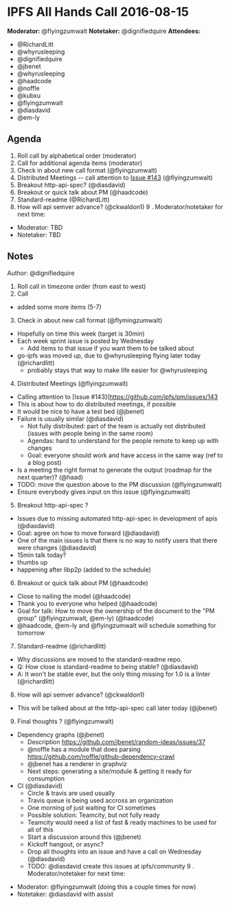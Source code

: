 # IPFS All Hands Call 2016-08-15

**Moderator:**  @flyingzumwalt
**Notetaker:**  @dignifiedquire
**Attendees:** 
- @RichardLitt
- @whyrusleeping
- @dignifiedquire
- @jbenet
- @whyrusleeping
- @haadcode
- @noffle
- @kubxu
- @flyingzumwalt
- @diasdavid
- @em-ly

## Agenda

1. Roll call by alphabetical order (moderator)
2. Call for additional agenda items (moderator)
3. Check in about new call format (@flyingzumwalt)
4. Distributed Meetings -- call attention to [Issue #143](https://github.com/ipfs/pm/issues/143 ) (@flyingzumwalt)
5. Breakout http-api-spec? (@diasdavid)
6. Breakout or quick talk about PM (@haadcode)
7. Standard-readme (@RichardLitt)
8. How will api semver advance? (@ckwaldon1)
9 . Moderator/notetaker for next time:
  * Moderator: TBD
  * Notetaker: TBD

## Notes

Author: @dignifiedquire

1. Roll call in timezone order (from east to west)
2. Call 
  - added some more items (5-7)
3. Check in about new call format (@flymingzumwalt)
  - Hopefully on time this week (target is 30min)
  - Each week sprint issue is posted by Wednesday
    - Add items to that issue if you want them to be talked about
  - go-ipfs was moved up, due to @whyrusleeping flying later today (@richardlitt)
    - probably stays that way to make life easier for @whyrusleeping
4. Distributed Meetings (@flyingzumwalt)
  - Calling attention to [Issue #143](https://github.com/ipfs/pm/issues/143 
  - This is about how to do distributed meetings, if possible
  - It would be nice to have a test bed (@jbenet)
  - Failure is usually similar (@diasdavid)
    - Not fully distributed: part of the team is actually not distributed (issues with people being in the same room)
    - Agendas: hard to understand for the people remote to keep up with changes
    - Goal: everyone should work and have access in the same way (ref to a blog post)
  - Is a meeting the right format to generate the output (roadmap for the next quarter)? (@haad)
  - TODO: move the question above to the PM discussion (@flyingzumwalt)
  - Ensure everybody gives input on this issue (@flyingzumwalt)
5. Breakout http-api-spec ? 
  - Issues due to missing automated http-api-spec in development of apis (@diasdavid)
  - Goal: agree on how to move forward (@diasdavid)
  - One of the main issues is that there is no way to notify users that there were changes (@diasdavid)
  - 15min talk today? 
  - thumbs up 
  - happening after libp2p (added to the schedule)
6. Breakout or quick talk about PM (@haadcode) 
  - Close to nailing the model (@haadcode)
  - Thank you to everyone who helped (@haadcode)
  - Goal for talk: How to move the ownership of the document to the "PM group" (@flyingzumwalt, @em-ly) (@haadcode)
  - @haadcode, @em-ly and @flyingzumwalt will schedule something for tomorrow
7. Standard-readme (@richardlitt)
  - Why discussions are moved to the standard-readme repo. 
  - Q: How close is standard-readme to being stable? (@diasdavid)
  - A: It won't be stable ever, but the only thing missing for 1.0 is a linter (@richardlitt)
8.   How will api semver advance? (@ckwaldon1)
  - This will be talked about at the http-api-spec call later today (@jbenet)
9.  Final thoughts ? (@flyingzumwalt)
  - Dependency graphs (@jbenet)
    - Description https://github.com/jbenet/random-ideas/issues/37
    - @noffle has a module that does parsing https://github.com/noffle/github-dependency-crawl
    - @jbenet has a renderer in graphviz
    - Next steps: generating a site/module & getting it ready for consumption
  - CI (@diasdavid)
    - Circle & travis are used usually
    - Travis queue is being used accross an organization
    - One morning of just waiting for CI sometimes 
    - Possible solution: Teamcity, but not fully ready
    - Teamcity would need a list of fast & ready machines to be used for all of this
    - Start a discussion around this (@jbenet)
     - Kickoff hangout, or async? 
    - Drop all thoughts into an issue and have a call on Wednesday (@diasdavid)
    - TODO: @diasdavid create this issues at ipfs/community
 9 . Moderator/notetaker for next time:
  * Moderator: @flyingzumwalt (doing this a couple times for now)
  * Notetaker: @diasdavid with assist
